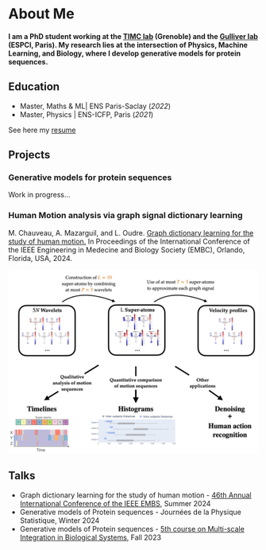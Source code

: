 # About Me

#### I am a PhD student working at the [TIMC lab](https://tree-timc.github.io/) (Grenoble) and the [Gulliver lab](https://www.gulliver.espci.fr/?-home-) (ESPCI, Paris). My research lies at the intersection of Physics, Machine Learning, and Biology, where I develop generative models for protein sequences.

## Education							       		
- Master, Maths & ML| ENS Paris-Saclay (_2022_)	 			        		
- Master, Physics | ENS-ICFP, Paris (_2021_)

See here my [resume](assets/pdf/CV_CHAUVEAU.pdf)

## Projects
### Generative models for protein sequences

Work in progress...

### Human Motion analysis via graph signal dictionary learning
M. Chauveau, A. Mazarguil, and L. Oudre. [Graph dictionary learning for the study of human motion.](assets/pdf/EMBC2024_ext.pdf) In Proceedings of the International Conference of the IEEE Engineering in Medecine and Biology Society (EMBC), Orlando, Florida, USA, 2024.

![Human motion analysis](/assets/img/Human_motion_analysis_VisualAbstract.png)

## Talks
- Graph dictionary learning for the study of human motion - [46th Annual International Conference of the IEEE EMBS](https://embc.embs.org/2024/), Summer 2024
- Generative models of Protein sequences - Journées de la Physique Statistique, Winter 2024
- Generative models of Protein sequences - [5th course on Multi-scale Integration in Biological Systems](https://training.institut-curie.org/courses/multiscale-2023), Fall 2023
